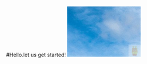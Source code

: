 #Hello.let us get started!
![image](https://github.com/Zguyue/Zguyue.github.io/blob/master/test1.png)
